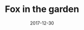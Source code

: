 ---
title: Fox in the garden
year: 2017
date: 2017-12-30
categories: Image
image: /images/blog/fox.jpg
---